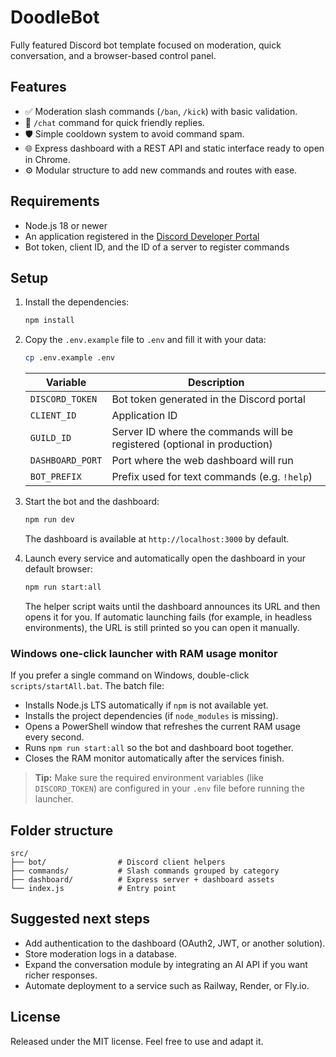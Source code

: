 # DoodleBot

Fully featured Discord bot template focused on moderation, quick conversation, and a browser-based control panel.

## Features

- ✅ Moderation slash commands (`/ban`, `/kick`) with basic validation.
- 💬 `/chat` command for quick friendly replies.
- 🛡️ Simple cooldown system to avoid command spam.
- 🌐 Express dashboard with a REST API and static interface ready to open in Chrome.
- ⚙️ Modular structure to add new commands and routes with ease.

## Requirements

- Node.js 18 or newer
- An application registered in the [Discord Developer Portal](https://discord.com/developers/applications)
- Bot token, client ID, and the ID of a server to register commands

## Setup

1. Install the dependencies:

   ```bash
   npm install
   ```

2. Copy the `.env.example` file to `.env` and fill it with your data:

   ```bash
   cp .env.example .env
   ```

   | Variable         | Description                                                               |
   | ---------------- | ------------------------------------------------------------------------- |
   | `DISCORD_TOKEN`  | Bot token generated in the Discord portal                                 |
   | `CLIENT_ID`      | Application ID                                                            |
   | `GUILD_ID`       | Server ID where the commands will be registered (optional in production)  |
   | `DASHBOARD_PORT` | Port where the web dashboard will run                                      |
   | `BOT_PREFIX`     | Prefix used for text commands (e.g. `!help`)                              |

3. Start the bot and the dashboard:

   ```bash
   npm run dev
   ```

   The dashboard is available at `http://localhost:3000` by default.

4. Launch every service and automatically open the dashboard in your default browser:

   ```bash
   npm run start:all
   ```

   The helper script waits until the dashboard announces its URL and then opens it for you. If automatic launching fails (for example, in headless environments), the URL is still printed so you can open it manually.

### Windows one-click launcher with RAM usage monitor

If you prefer a single command on Windows, double-click `scripts/startAll.bat`. The batch file:

- Installs Node.js LTS automatically if `npm` is not available yet.
- Installs the project dependencies (if `node_modules` is missing).
- Opens a PowerShell window that refreshes the current RAM usage every second.
- Runs `npm run start:all` so the bot and dashboard boot together.
- Closes the RAM monitor automatically after the services finish.

> **Tip:** Make sure the required environment variables (like `DISCORD_TOKEN`) are configured in your `.env` file before running the launcher.

## Folder structure

```
src/
├── bot/                # Discord client helpers
├── commands/           # Slash commands grouped by category
├── dashboard/          # Express server + dashboard assets
└── index.js            # Entry point
```

## Suggested next steps

- Add authentication to the dashboard (OAuth2, JWT, or another solution).
- Store moderation logs in a database.
- Expand the conversation module by integrating an AI API if you want richer responses.
- Automate deployment to a service such as Railway, Render, or Fly.io.

## License

Released under the MIT license. Feel free to use and adapt it.
